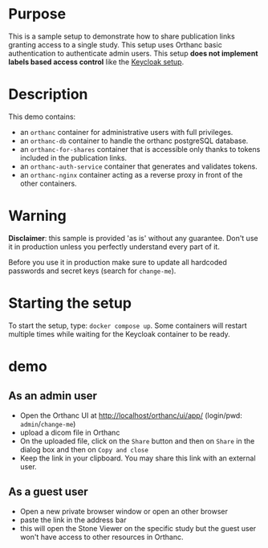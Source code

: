 <!--
SPDX-FileCopyrightText: 2022 - 2024 Orthanc Team SRL <info@orthanc.team>

SPDX-License-Identifier: CC-BY-4.0
-->

# Purpose

This is a sample setup to demonstrate how to share publication links granting access to a single study.
This setup uses Orthanc basic authentication to authenticate admin users.
This setup **does not implement labels based access control** like the [Keycloak setup](../keycloak/README.md). 

# Description

This demo contains:

- an `orthanc` container for administrative users with full privileges.
- an `orthanc-db` container to handle the orthanc postgreSQL database.
- an `orthanc-for-shares` container that is accessible only thanks to tokens included in the publication links.
- an `orthanc-auth-service` container that generates and validates tokens.
- an `orthanc-nginx` container acting as a reverse proxy in front of the other containers.

# Warning

**Disclaimer**: this sample is provided 'as is' without any guarantee.  Don't use it in production unless you perfectly understand every part of it.

Before you use it in production make sure to update all hardcoded passwords and secret keys (search for `change-me`).


# Starting the setup

To start the setup, type: `docker compose up`.  Some containers will restart multiple times while waiting for the Keycloak container to be ready.

# demo

## As an admin user

- Open the Orthanc UI at [http://localhost/orthanc/ui/app/](http://localhost/orthanc/ui/app/) (login/pwd: `admin`/`change-me`)
- upload a dicom file in Orthanc
- On the uploaded file, click on the `Share` button and then on `Share` in the dialog box and then on `Copy and close`
- Keep the link in your clipboard.  You may share this link with an external user.

## As a guest user

- Open a new private browser window or open an other browser
- paste the link in the address bar
- this will open the Stone Viewer on the specific study but the guest user won't have access to other resources in Orthanc.
